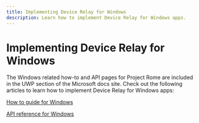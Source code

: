 ```yaml
---
title: Implementing Device Relay for Windows
description: Learn how to implement Device Relay for Windows apps.
---
```


# Implementing Device Relay for Windows

The Windows related how-to and API pages for Project Rome are included in the UWP section of the Microsoft docs site. Check out the following articles to learn how to implement Device Relay for Windows apps:

[How to guide for Windows](https://docs.microsoft.com/windows/uwp/launch-resume/connected-apps-and-devices)

[API reference for Windows](https://docs.microsoft.com/uwp/api/Windows.System.RemoteSystems)